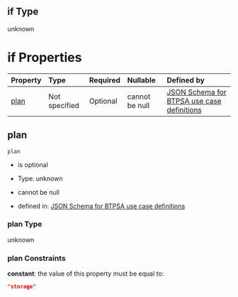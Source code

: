 ## if Type

unknown

# if Properties

| Property      | Type          | Required | Nullable       | Defined by                                                                                                                                                                                                                                  |
| :------------ | :------------ | :------- | :------------- | :------------------------------------------------------------------------------------------------------------------------------------------------------------------------------------------------------------------------------------------ |
| [plan](#plan) | Not specified | Optional | cannot be null | [JSON Schema for BTPSA use case definitions](btpsa-usecase-properties-services-items-allof-1-then-allof-88-then-allof-3-if-properties-plan.md "undefined#/properties/services/items/allOf/1/then/allOf/88/then/allOf/3/if/properties/plan") |

## plan



`plan`

*   is optional

*   Type: unknown

*   cannot be null

*   defined in: [JSON Schema for BTPSA use case definitions](btpsa-usecase-properties-services-items-allof-1-then-allof-88-then-allof-3-if-properties-plan.md "undefined#/properties/services/items/allOf/1/then/allOf/88/then/allOf/3/if/properties/plan")

### plan Type

unknown

### plan Constraints

**constant**: the value of this property must be equal to:

```json
"storage"
```
